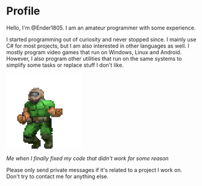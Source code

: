 # Profile

Hello, I'm @Ender1805. I am an amateur programmer with some experience.

I started programming out of curiosity and never stopped since. I mainly use C# for most projects, but I am also interested in other languages as well. I mostly program video games that run on Windows, Linux and Android. However, I also program other utilities that run on the same systems to simplify some tasks or replace stuff I don't like.

![Gif](img/DoomDance.gif)

*Me when I finally fixed my code that didn't work for some reason*

Please only send private messages if it's related to a project I work on. Don't try to contact me for anything else.
